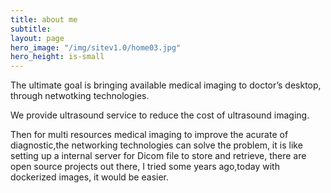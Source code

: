 ```yaml
---
title: about me
subtitle: 
layout: page
hero_image: "/img/sitev1.0/home03.jpg"
hero_height: is-small
---
```


The ultimate goal is bringing available medical imaging to doctor’s desktop, through netwotking technologies.

We provide ultrasound service to reduce the cost of ultrasound imaging.

Then for multi resources medical imaging to improve the acurate of diagnostic,the networking technologies can solve the problem, it is like setting up a internal server for Dicom file to store and retrieve, there are open source projects out there, I tried some years ago,today with dockerized images, it would be easier. 
